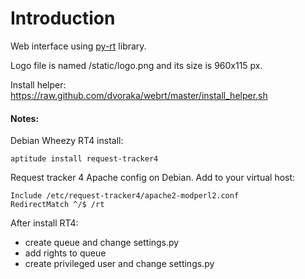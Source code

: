 Introduction
=====
Web interface using [py-rt](https://github.com/dvoraka/py-rt) library.

Logo file is named /static/logo.png and its size is 960x115 px.

Install helper:
https://raw.github.com/dvoraka/webrt/master/install_helper.sh

#### Notes:

Debian Wheezy RT4 install:
```
aptitude install request-tracker4
```

Request tracker 4 Apache config on Debian. Add to your virtual host:
```
Include /etc/request-tracker4/apache2-modperl2.conf
RedirectMatch ^/$ /rt
```

After install RT4:

* create queue and change settings.py
* add rights to queue
* create privileged user and change settings.py
